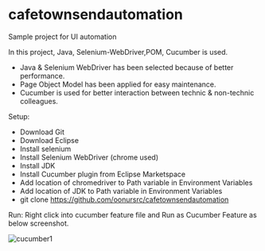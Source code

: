 # cafetownsendautomation
Sample project for UI automation

In this project, Java, Selenium-WebDriver,POM, Cucumber is used.

- Java & Selenium WebDriver has been selected because of better performance.
- Page Object Model has been applied for easy maintenance.
- Cucumber is used for better interaction between technic & non-technic colleagues.



Setup:
 - Download Git
 - Download Eclipse
 - Install selenium
 - Install Selenium WebDriver (chrome used)
 - Install JDK
 - Install Cucumber plugin from Eclipse Marketspace
 - Add location of chromedriver to Path variable in Environment Variables
 - Add location of JDK to Path variable in Environment Variables
 - git clone https://github.com/oonursrc/cafetownsendautomation

Run:
Right click into cucumber feature file and Run as Cucumber Feature as below screenshot.


![cucumber1](https://user-images.githubusercontent.com/1451754/76791163-516ac900-67d1-11ea-8999-1d42f08776b3.jpg)
